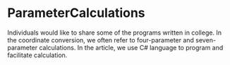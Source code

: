 # ParameterCalculations
Individuals would like to share some of the programs written in college. In the coordinate conversion, we often refer to four-parameter and seven-parameter calculations. In the article, we use C# language to program and facilitate calculation.
